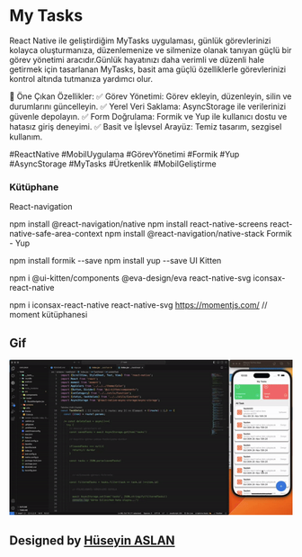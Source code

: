 # My Tasks

React Native ile geliştirdiğim MyTasks uygulaması, günlük görevlerinizi kolayca oluşturmanıza, düzenlemenize ve silmenize olanak tanıyan güçlü bir görev yönetimi aracıdır.Günlük hayatınızı daha verimli ve düzenli hale getirmek için tasarlanan MyTasks, basit ama güçlü özelliklerle görevlerinizi kontrol altında tutmanıza yardımcı olur.

🔑 Öne Çıkan Özellikler:
✅ Görev Yönetimi: Görev ekleyin, düzenleyin, silin ve durumlarını güncelleyin.
✅ Yerel Veri Saklama: AsyncStorage ile verilerinizi güvenle depolayın.
✅ Form Doğrulama: Formik ve Yup ile kullanıcı dostu ve hatasız giriş deneyimi.
✅ Basit ve İşlevsel Arayüz: Temiz tasarım, sezgisel kullanım.

#ReactNative #MobilUygulama #GörevYönetimi #Formik #Yup #AsyncStorage #MyTasks #Üretkenlik #MobilGeliştirme


### Kütüphane

React-navigation

npm install @react-navigation/native
npm install react-native-screens react-native-safe-area-context
npm install @react-navigation/native-stack
Formik - Yup

npm install formik --save
npm install yup --save
UI Kitten

npm i @ui-kitten/components @eva-design/eva react-native-svg
iconsax-react-native

npm i iconsax-react-native react-native-svg
https://momentjs.com/  // moment kütüphanesi


## Gif

![](./src/assets/46tasks-ezgif.com-video-to-gif-converter.gif)


##  Designed by <a href="https://www.linkedin.com/in/h%C3%BCseyin-aslan-128519203/" target="_blank">Hüseyin ASLAN</a> 
